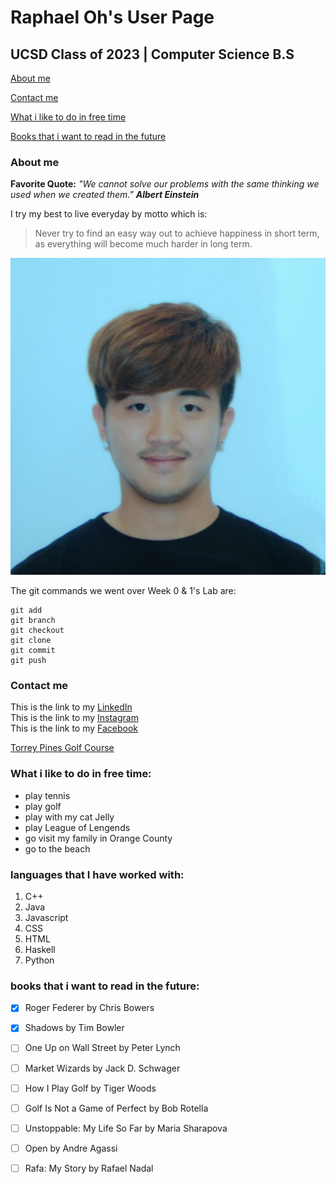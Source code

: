 # Raphael Oh's User Page 

## UCSD Class of 2023 | Computer Science B.S 

[About me](#about_me)

[Contact me](#contact_me)

[What i like to do in free time](#hobbies)

[Books that i want to read in the future](#books)


<!----><a name="about_me"></a>
### About me
**Favorite Quote:** *"We cannot solve our problems with the same thinking we used when we created them."* ***Albert Einstein*** 

I try my best to live everyday by motto which is: 
>Never try to find an easy way out to achieve happiness in short term, as everything will become much harder in long term. 

![Profile Picture](profile%20picture.png)

The git commands we went over Week 0 & 1's Lab are:

```
git add
git branch
git checkout
git clone
git commit
git push
```
<!----><a name="contact_me"></a>
### Contact me
This is the link to my [LinkedIn](https://www.linkedin.com/in/raphaeloh96/)\
This is the link to my [Instagram](https://www.instagram.com/raphaeloh96/)\
This is the link to my [Facebook](https://www.facebook.com/raphaeloh96/)

[Torrey Pines Golf Course](Torrey%20Pines.jpg)

<!----><a name="hobbies"></a>
### What i like to do in free time: 
- play tennis
- play golf
- play with my cat Jelly
- play League of Lengends
- go visit my family in Orange County
- go to the beach

<!----><a name="languages"></a>
### languages that I have worked with:
1. C++
2. Java
3. Javascript
4. CSS
5. HTML
6. Haskell
7. Python

<!----><a name="books"></a>
### books that i want to read in the future:
- [x] Roger Federer by Chris Bowers
- [x] Shadows by Tim Bowler
- [ ] One Up on Wall Street by Peter Lynch
- [ ] Market Wizards by Jack D. Schwager
- [ ] How I Play Golf by Tiger Woods
- [ ] Golf Is Not a Game of Perfect by Bob Rotella
- [ ] Unstoppable: My Life So Far by Maria Sharapova
- [ ] Open by Andre Agassi
- [ ] Rafa: My Story by Rafael Nadal







